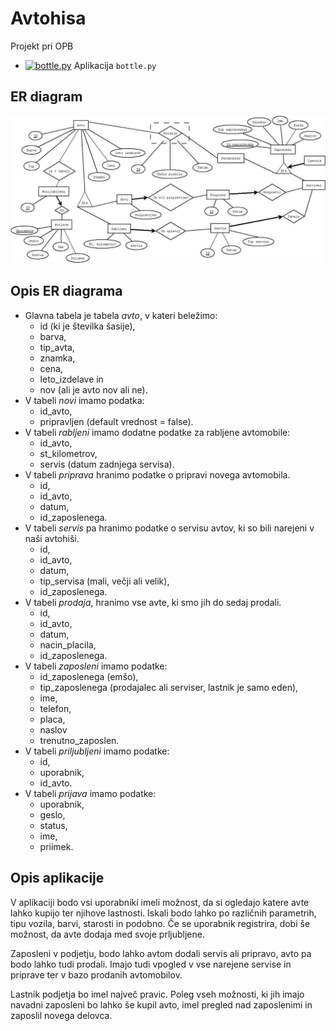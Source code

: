 # Avtohisa
Projekt pri OPB
* [![bottle.py](https://mybinder.org/badge_logo.svg)](https://mybinder.org/v2/gh/larajagodnik/Avtohisa/master?urlpath=proxy/8080/) Aplikacija `bottle.py`

## ER diagram
![ER DIAGRAM](Baza/ER_diagram.jpeg)

## Opis ER diagrama
* Glavna tabela je tabela *avto*, v kateri beležimo:
    * id (ki je številka šasije),
    * barva,
    * tip_avta,
    * znamka,
    * cena,
    * leto_izdelave in
    * nov (ali je avto nov ali ne).
 * V tabeli *novi* imamo podatka:
    * id_avto,
    * pripravljen (default vrednost = false).
* V tabeli *rabljeni* imamo dodatne podatke za rabljene avtomobile:
    * id_avto,
    * st_kilometrov,
    * servis (datum zadnjega servisa).
 * V tabeli *priprava* hranimo podatke o pripravi novega avtomobila.
    *  id,
    *  id_avto,
    *  datum,
    *  id_zaposlenega.
 * V tabeli *servis* pa hranimo podatke o servisu avtov, ki so bili narejeni v naši avtohiši.
    * id,
    * id_avto,
    * datum,
    * tip_servisa (mali, večji ali velik),
    * id_zaposlenega.
* V tabeli *prodaja*, hranimo vse avte, ki smo jih do sedaj prodali.
    * id,
    * id_avto,
    * datum,
    * nacin_placila,
    * id_zaposlenega.
 * V tabeli *zaposleni* imamo podatke:
    * id_zaposlenega (emšo),
    * tip_zaposlenega (prodajalec ali serviser, lastnik je samo eden),
    * ime,
    * telefon,
    * placa,
    * naslov
    * trenutno_zaposlen.
* V tabeli *priljubljeni* imamo podatke:
    * id,
    * uporabnik,
    * id_avto.
* V tabeli *prijava* imamo podatke:
    * uporabnik,
    * geslo,
    * status,
    * ime,
    * priimek.

## Opis aplikacije
V aplikaciji bodo vsi uporabniki imeli možnost, da si ogledajo katere avte lahko kupijo ter njihove lastnosti. Iskali bodo lahko po različnih parametrih, tipu vozila, barvi, starosti in podobno. Če se uporabnik registrira, dobi še možnost, da avte dodaja med svoje prljubljene.

Zaposleni v podjetju, bodo lahko avtom dodali servis ali pripravo, avto pa bodo lahko tudi prodali. Imajo tudi vpogled v vse narejene servise in priprave ter v bazo prodanih avtomobilov.

Lastnik podjetja bo imel največ pravic. Poleg vseh možnosti, ki jih imajo navadni zaposleni bo lahko še kupil avto, imel pregled nad zaposlenimi in zaposlil novega delovca.
